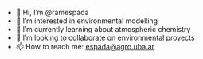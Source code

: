 - 👋 Hi, I’m @ramespada
- 👀 I’m interested in environmental modelling
- 🌱 I’m currently learning about atmospheric chemistry
- 💞️ I’m looking to collaborate on environmental proyects
- 📫 How to reach me: espada@agro.uba.ar


<!---
ramespada/ramespada is a ✨ special ✨ repository because its `README.md` (this file) appears on your GitHub profile.
You can click the Preview link to take a look at your changes.

## RAMIRO A. ESPADA

*Experienced software engieneer, ancient beyond human comprehension, Knitting entusiast, battle-sysadmin, and conqueror of enemies both of this dimension and beyond it.*

**Experience:**
400 years of Microsoft software engieneerig experience.

**Languages known:**
Cobol, Fortran, Lisp, Perl, Anscient Babyonian, Sanskrit.

**Side proyects:**
I have domesticated a small pack of primates and I tried to teach them to program in javascript.

**Other intrests:** Traveling, I have seen the end of time.
--->
